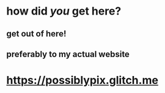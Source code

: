 # how did *you* get here?
## get out of here!
## preferably to my **actual** website
# https://possiblypix.glitch.me
